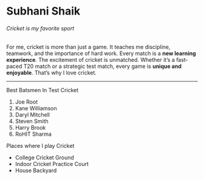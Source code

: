# Subhani Shaik
###### Cricket is my favorite sport

For me, cricket is more than just a game. It teaches me discipline, teamwork, and the importance of hard work. Every match is a **new learning experience**. The excitement of cricket is unmatched. Whether it’s a fast-paced T20 match or a strategic test match, every game is **unique and enjoyable**. That’s why I love cricket.

---

Best Batsmen In Test Cricket
1. Joe Root
2. Kane Williamson
3. Daryl Mitchell
4. Steven Smith
5. Harry Brook
6. RoHIT Sharma

Places where I play Cricket
* College Cricket Ground
* Indoor Cricket Practice Court
* House Backyard